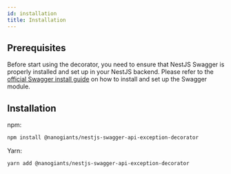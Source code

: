 ```yaml
---
id: installation
title: Installation
---
```

## Prerequisites

Before start using the decorator, you need to ensure that NestJS Swagger is properly installed and set up in your NestJS backend. Please refer to the [official Swagger install guide](https://docs.nestjs.com/recipes/swagger) on how to install and set up the Swagger module.

## Installation

npm:

```sh
npm install @nanogiants/nestjs-swagger-api-exception-decorator
```

Yarn:

```sh
yarn add @nanogiants/nestjs-swagger-api-exception-decorator
```
